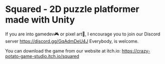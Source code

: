# Squared - 2D puzzle platformer made with Unity 

If you are into gamedev🎮 or pixel art🎨, I encourage you to join our Discord server https://discord.gg/GqAdmDeU4J
Everybody, is welcome.

You can download the game from our website at itch.io: https://crazy-potato-game-studio.itch.io/squared
